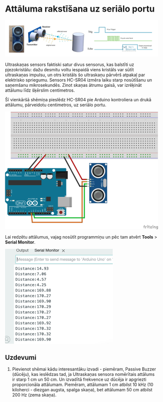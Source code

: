 # Attāluma rakstīšana uz seriālo portu

![](hc-sr04-sensor.png)

Ultraskaņas sensors faktiski satur divus sensorus, kas 
balstīti uz pjezokristālu: dažu desmitu voltu iespaidā 
viens kristāls var sūtīt ultraskaņas impulsu, un otrs 
kristāls šo ultraskaņu pārvērš atpakaļ par elektrisko spriegumu.
Sensors HC-SR04 izmēra laiku starp nosūtīšanu un saņemšanu mikrosekundēs.
Zinot skaņas ātrumu gaisā, var izrēķināt attālumu līdz šķērslim 
centimetros. 


Šī vienkāršā shēmiņa pieslēdz HC-SR04 pie Arduino kontroliera
un drukā attālumu, pārveidotu centimetros, uz seriālo portu. 

![](DistanceToSerial_bb.png)

Lai redzētu attālumus, vajag nosūtīt programmiņu un pēc tam 
atvērt **Tools** > **Serial Monitor**. 

![](distance-serial-output.png)

## Uzdevumi

1. Pievienot shēmai kādu interesantāku izvadi - piemēram, 
   Passive Buzzer (dūcēju), kas ieslēdzas tad, ja Ultraskaņas 
   sensora nomērītais attālums ir starp $1~\text{cm}$ un $50~\text{cm}$. 
   Un izvadītā frekvence uz dūcēja ir apgriezti proporcionāla attālumam. 
   Piemēram, attālumam $1~\text{cm}$ atbilst $10~\text{kHz}$ (10 kiloherci - 
   diezgan augsta, spalga skaņa), 
   bet attālumam $50~\text{cm}$ atbilst $200~\text{Hz}$ (zema skaņa).

